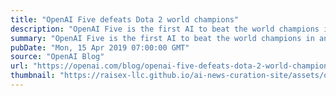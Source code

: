 ```yaml
---
title: "OpenAI Five defeats Dota 2 world champions"
description: "OpenAI Five is the first AI to beat the world champions in an esports game, having won two back-to-back games versus the world champion Dota 2 team, OG, at Finals this weekend. Both OpenAI Five and DeepMind’s AlphaStar had previously beaten good pros privately but lost their live pro matches, making this also the first time an AI has beaten esports pros on livestream."
summary: "OpenAI Five is the first AI to beat the world champions in an esports game, having won two back-to-back games versus the world champion Dota 2 team, OG, at Finals this weekend. Both OpenAI Five and DeepMind’s AlphaStar had previously beaten good pros privately but lost their live pro matches, making this also the first time an AI has beaten esports pros on livestream."
pubDate: "Mon, 15 Apr 2019 07:00:00 GMT"
source: "OpenAI Blog"
url: "https://openai.com/blog/openai-five-defeats-dota-2-world-champions"
thumbnail: "https://raisex-llc.github.io/ai-news-curation-site/assets/openai_logo.png"
---
```


